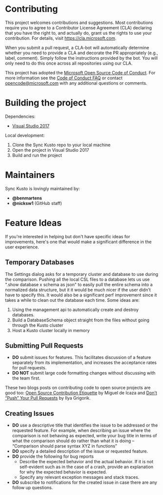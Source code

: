 # Contributing

This project welcomes contributions and suggestions. Most contributions require you to
agree to a Contributor License Agreement (CLA) declaring that you have the right to,
and actually do, grant us the rights to use your contribution. For details, visit
https://cla.microsoft.com.

When you submit a pull request, a CLA-bot will automatically determine whether you need
to provide a CLA and decorate the PR appropriately (e.g., label, comment). Simply follow the
instructions provided by the bot. You will only need to do this once across all repositories using our CLA.

This project has adopted the [Microsoft Open Source Code of Conduct](https://opensource.microsoft.com/codeofconduct/).
For more information see the [Code of Conduct FAQ](https://opensource.microsoft.com/codeofconduct/faq/)
or contact [opencode@microsoft.com](mailto:opencode@microsoft.com) with any additional questions or comments.

# Building the project
Dependencies:
- [Visual Studio 2017](https://visualstudio.microsoft.com/vs/)

Local development:
1. Clone the Sync Kusto repo to your local machine
2. Open the project in Visual Studio 2017
3. Build and run the project

# Maintainers
Sync Kusto is lovingly maintained by:
- **@benmartens**
- **@nicksw1** (GitHub staff)

# Feature Ideas
If you're interested in helping but don't have specific ideas for improvements, here's one that would make a significant difference in the user experience.
## Temporary Databases
The Settings dialog asks for a temporary cluster and database to use during the comparison. Pushing all the local CSL files to a database lets us use ".show database x schema as json" 
to easily pull the entire schema into a normalized data structure, but it it would be much nicer if the user didn't have to specify this. It would also be a significant perf improvement 
since it takes a while to clean out the database each time. Some ideas are:
1) Using the management api to automatically create and destroy databases.
2) Build a DatabaseSchema object straight from the files without going through the Kusto cluster
3) Host a Kusto cluster locally in memory

## Submitting Pull Requests

- **DO** submit issues for features. This facilitates discussion of a feature separately from its implementation, and increases the acceptance rates for pull requests.
- **DO NOT** submit large code formatting changes without discussing with the team first.

These two blogs posts on contributing code to open source projects are good too: [Open Source Contribution Etiquette](http://tirania.org/blog/archive/2010/Dec-31.html) by Miguel de Icaza 
and [Don’t “Push” Your Pull Requests](https://www.igvita.com/2011/12/19/dont-push-your-pull-requests/) by Ilya Grigorik.

## Creating Issues

- **DO** use a descriptive title that identifies the issue to be addressed or the requested feature. For example, when describing an issue where the comparison is not behaving as expected, 
write your bug title in terms of what the comparison should do rather than what it is doing – “Comparison should parse syntax XYZ in functions”
- **DO** specify a detailed description of the issue or requested feature.
- **DO** provide the following for bug reports
    - Describe the expected behavior and the actual behavior. If it is not self-evident such as in the case of a crash, provide an explanation for why the expected behavior is expected.
    - Specify any relevant exception messages and stack traces.
- **DO** subscribe to notifications for the created issue in case there are any follow up questions.